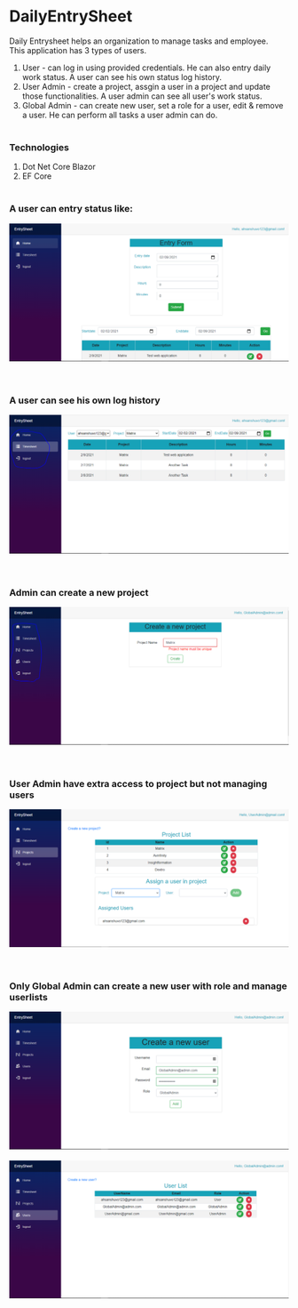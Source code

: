 # DailyEntrySheet

Daily Entrysheet helps an organization to manage tasks and employee.<br>
This application has 3 types of users.
1. User - can log in using provided credentials. He can also entry daily work status. A user can see his own status log history.
2. User Admin - create a project, assgin a user in a project and update those functionalities. A user admin can see all user's work status.
3. Global Admin - can create new user, set a role for a user, edit & remove a user. He can perform all tasks a user admin can do.<br><br>

### Technologies 
1. Dot Net Core Blazor
2. EF Core
<br> <br>

### A user can entry status like: <br>
![alt text](https://github.com/AhsanShuvo/ImageResources/blob/master/entrysheet/log%20entry.PNG) <br> <br> <br>

### A user can see his own log history<br>
![alt text](https://github.com/AhsanShuvo/ImageResources/blob/master/entrysheet/timesheet.PNG)<br><br><br>

### Admin can create a new project <br>
![alt text](https://github.com/AhsanShuvo/ImageResources/blob/master/entrysheet/new%20project.PNG)<br><br><br>

### User Admin have extra access to project but not managing users<br>
![alt text](https://github.com/AhsanShuvo/ImageResources/blob/master/entrysheet/useradminprojects.PNG)<br><br><br>

### Only Global Admin can create a new user with role and manage userlists
![alt text](https://github.com/AhsanShuvo/ImageResources/blob/master/entrysheet/create%20user.PNG)<br><br>
![alt text](https://github.com/AhsanShuvo/ImageResources/blob/master/entrysheet/UserLists.PNG)
